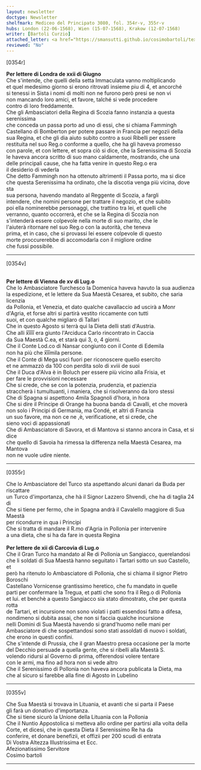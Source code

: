 ```yaml
---
layout: newsletter
doctype: Newsletter
shelfmark: Mediceo del Principato 3080, fol. 354r-v, 355r-v
hubs: London (22-06-1568), Wien (15-07-1568), Krakow (12-07-1568)
writer: [Bartoli Curzio]
attached_letter: <a href="https://smansutti.github.io/cosimobartoli/texts/TBD/">TBD</a>
reviewed: "No"
---
```


[0354r]  
  
  
<strong>Per lettere di Londra de xxii di Giugno</strong>  
Che s'intende, che quelli della setta Immaculata vanno moltiplicando  
et quel medesimo giorno si erono ritrovati insieme piu di 4, et ancorché  
si tenessi in Sista i nomi di molti non ne furono però presi se non vi  
non mancando loro amici, et favore, talché si vede procedere  
contro di loro freddamente.  
Che gli Ambasciatori della Regina di Scozia fanno instanzia a questa serenissima  
che conceda un passa porto ad uno di essi, che si chiama Fammingh  
Castellano di Bomberton per potere passare in Francia per negozii della  
sua Regina, et che gli dia aiuto subito contro a suoi Ribelli per essere  
restituita nel suo Reg.o conforme a quello, che ha gli haveva promesso  
con parole, et con lettere, et sopra ciò si dice, che la Serenissima di Scozia  
le haveva ancora scritto di suo mano caldamente, mostrando, che una  
delle principali cause, che ha fatta venire in questo Reg.o era  
il desiderio di vederla  
Che detto Fammingh non ha ottenuto altrimenti il Passa porto, ma si dice  
che questa Serenissima ha ordinato, che la discotia venga più vicina, dove sta  
sua persona, havendo mandato al Reggente di Scozia, a fargli  
intendere, che nomini persone per trattare il negozio, et che subito  
poi ella nominerebbe personaggi, che trattino tra lei, et quelli che  
verranno, quanto occorrerà, et che se la Regina di Scozia non  
s'intenderà essere colpevole nella morte di suo marito, che le  
l'aiuterà ritornare nel suo Reg.o con la autorità, che teneva  
prima, et in caso, che si provassi lei essere colpevole di questo  
morte proccurerebbe di accomodarla con il migliore ordine  
che fussi possibile.  
  
---  

[0354v]  
  
  
<br/><strong>Per lettere di Vienna de xv di Lug.o</strong>  
Che lo Ambasciatore Turchesco la Domenica haveva havuto la sua audienza  
la espedizione, et le lettere da Sua Maestà Cesarea, et subito, che saria licenzia  
da Pollonia, et Venezia, et dato qualche cavallaccio ad uscirà a Monr  
d'Agria, et forse altri si partirà vestito riccamente con tutti  
suoi, et con qualche migliaro di Tallari  
Che in questo Agosto si terrà qui la Dieta delli stati d'Austria.  
Che alli x̅i̅i̅i̅i̅ era giunto l'Arciduca Carlo rincontrato in Caccia  
da Sua Maestà C.ea, et starà qui 3, o, 4 giorni.  
Che il Conte Lod.co di Nansar congiunto con il Conte di Edemila  
non ha più che x̅i̅i̅mila persone.  
Che il Conte di Mega uscì fuori per riconoscere quello esercito  
et ne ammazzò da 100 con perdita solo di xviii de suoi  
Che il Duca d'Alva è in Boluch per essere più vicino alla Frisia, et  
per fare le provvisioni necessare  
Che si crede, che se con la potenzia, prudenzia, et pazienzia  
straccherà i tumultuanti, i maniera, che si risolveranno da loro stessi  
Che di Spagna si aspettono 4mila Spagnoli d'hora, in hora  
Che si dire il Principe di Orange ha buona banda di Cavalli, et che moverà  
non solo i Principi di Germania, ma Condé, et altri di Francia  
un suo favore, ma non ce ne ,è, verificatione, et si crede, che  
sieno voci di appassionati  
Che di Ambasciatore di Savora, et di Mantova si stanno ancora in Casa, et si dice  
che quello di Savoia ha rimessa la differenza nella Maestà Cesarea, ma Mantova  
non ne vuole udire niente.  
  
---  

[0355r]  
  
  
Che lo Ambasciatore del Turco sta aspettando alcuni danari da Buda per riscattare  
un Turco d'importanza, che hà il Signor Lazzero Shvendi, che ha di taglia 24 di  
Che si tiene per fermo, che in Spagna andrà il Cavalello maggiore di Sua Maestà  
per ricondurre in qua i Principi  
Che si tratta di mandare il R.mo d'Agria in Pollonia per intervenire  
a una dieta, che si ha da fare in questa Regina  
<br/><strong>Per lettere de xii di Carcovia di Lug.o</strong>  
Che il Gran Turco ha mandato al Re di Pollonia un Sangiacco, querelandosi  
che li soldati di Sua Maestà hanno seguitato i Tartari sotto un suo Castello, et  
però ha ritenuto lo Ambasciatore di Pollonia, che si chiama il signor Pietro Boroschi  
Castellano Vornicense grantissimo heretico, che fu mandato in quelle  
parti per confermare la Tregua, et patti che sono fra il Reg.o di Pollonia  
et lui. et benchè a questo Sangiacco sia stato dimostrato, che per questa rotta  
de Tartari, et incursione non sono violati i patti essendosi fatto a difesa,  
nondimeno si dubita assai, che non si faccia qualche incursione  
nelli Domini di Sua Maestà havendo si grand'huomo nelle mani per  
Ambasciatore di che sospettandosi sono stati assoldati di nuovo i soldati,  
che erono in questi confini.  
Che s'intende di Prussia, che il gran Maestro presa occasione per la morte  
del Decchio persuade a quella gente, che si ribelli alla Maestà S.  
volendo ridursi al Governo di prima, offerendosi volere tentare  
con le armi, ma fino ad hora non si vede altro  
Che il Serenissimo di Pollonia non haveva ancora publicata la Dieta, ma  
che al sicuro si farebbe alla fine di Agosto in Lubelino  
  
---  

[0355v]  
  
  
Che Sua Maestà si trovava in Lituania, et avanti che si parta il Paese  
gli farà un donativo d'importanza.  
Che si tiene sicurò la Unione della Lituania con la Pollonia  
Che il Nuntio Appostolica si metteva allo ordine per partirsi alla volta della  
Corte, et dicesi, che in questa Dieta il Serenissimo Re ha da  
conferire, et donare benefizii, et offizii per 200 scudi di entrata  
Di Vostra Altezza Illustrissima et Ecc.  
Afezionatissimo Servitore  
Cosimo bartoli  
  
---  

